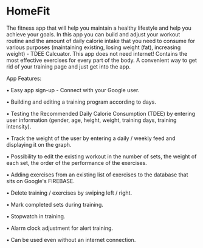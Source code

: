 # HomeFit
 The fitness app that will help you maintain a healthy lifestyle and help you achieve your goals. 
 In this app you can build and adjust your workout routine and the amount of daily calorie intake that you need to consume 
 for various purposes (maintaining existing, losing weight (fat), increasing weight) - TDEE Calcuator. 
 This app does not need internet! Contains the most effective exercises for every part of the body. 
 A convenient way to get rid of your training page and just get into the app.
 
 App Features:
 
• Easy app sign-up - Connect with your Google user.

• Building and editing a training program according to days.

• Testing the Recommended Daily Calorie Consumption (TDEE) by entering user information (gender, age, height, weight, training days, training intensity).

• Track the weight of the user by entering a daily / weekly feed and displaying it on the graph.

• Possibility to edit the existing workout in the number of sets, the weight of each set, the order of the performance of the exercises.

• Adding exercises from an existing list of exercises to the database that sits on Google's FIREBASE.

• Delete training / exercises by swiping left / right.

• Mark completed sets during training.

• Stopwatch in training.

• Alarm clock adjustment for alert training.

• Can be used even without an internet connection.
